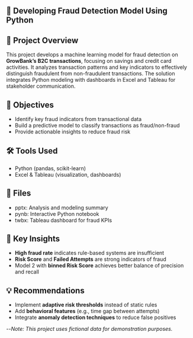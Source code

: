 ## 🔎 Developing Fraud Detection Model Using Python

## 🧠 Project Overview
This project develops a machine learning model for fraud detection on **GrowBank’s B2C transactions**, focusing on savings and credit card activities. It analyzes transaction patterns and key indicators to effectively distinguish fraudulent from non-fraudulent transactions. The solution integrates Python modeling with dashboards in Excel and Tableau for stakeholder communication.

## 🎯 Objectives
- Identify key fraud indicators from transactional data  
- Build a predictive model to classify transactions as fraud/non-fraud  
- Provide actionable insights to reduce fraud risk  

## 🛠️ Tools Used
- Python (pandas, scikit-learn)  
- Excel & Tableau (visualization, dashboards)

## 📁 Files
- pptx: Analysis and modeling summary  
- pynb: Interactive Python notebook
- twbx: Tableau dashboard for fraud KPIs  

## 📌 Key Insights
- **High fraud rate** indicates rule-based systems are insufficient  
- **Risk Score** and **Failed Attempts** are strong indicators of fraud  
- Model 2 with **binned Risk Score** achieves better balance of precision and recall  

## 💡 Recommendations
- Implement **adaptive risk thresholds** instead of static rules  
- Add **behavioral features** (e.g., time gap between attempts)  
- Integrate **anomaly detection techniques** to reduce false positives

--*Note: This project uses fictional data for demonstration purposes.*
